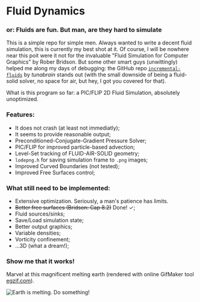 # Fluid Dynamics
### or: Fluids are fun. But man, are they hard to simulate

This is a simple repo for simple men. Always wanted to write a decent fluid simulation, this is currently my best shot at it.
Of course, I will be nowhere near this poit were it not for the invaluable "Fluid Simulation for Computer Graphics" by Rober Bridson.
But some other smart guys (unwittingly) helped me along my days of debugging: the GitHub repo 
[`incremental-fluids`](https://github.com/tunabrain/incremental-fluids) by *tunabrain* stands out (with the small downside of being a 
fluid-solid solver, no space for air, but hey, I got you covered for that).

What is this program so far: a PIC/FLIP 2D Fluid Simulation, absolutely unoptimized.

### Features:

- It does not crash (at least not immediatly);
- It seems to provide reasonable output;
- Preconditioned-Conjugate-Gradient Pressure Solver;
- PIC/FLIP for improved particle-based advection;
- Level-Set tracking of FLUID-AIR-SOLID geometry;
- `lodepng.h` for saving simulation frame to `.png` images;
- Improved Curved Boundaries (not tested);
- Improved Free Surfaces control;

### What still need to be implemented:

- Extensive optimization. Seriously, a man's patience has limits.
- ~~Better free surfaces (Bridson: Cap 8.2)~~ Done! ✓;
- Fluid sources/sinks;
- Save/Load simulation state;
- Better output graphics;
- Variable densities;
- Vorticity confinement;
- ...3D (what a dream!);

### Show me that it works!

Marvel at this magnificent melting earth (rendered with online GifMaker tool [egzif.com](https://ezgif.com/)).

![Earth is melting. Do something!](earth.gif)
